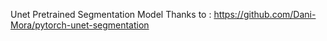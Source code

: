 Unet Pretrained Segmentation Model Thanks to : https://github.com/Dani-Mora/pytorch-unet-segmentation

